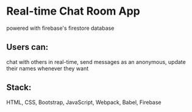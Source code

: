 # Real-time Chat Room App
powered with firebase's firestore database
## Users can:
chat with others in real-time,
send messages as an anonymous,
update their names whenever they want
## Stack:
HTML, CSS, Bootstrap, JavaScript, Webpack, Babel, Firebase
